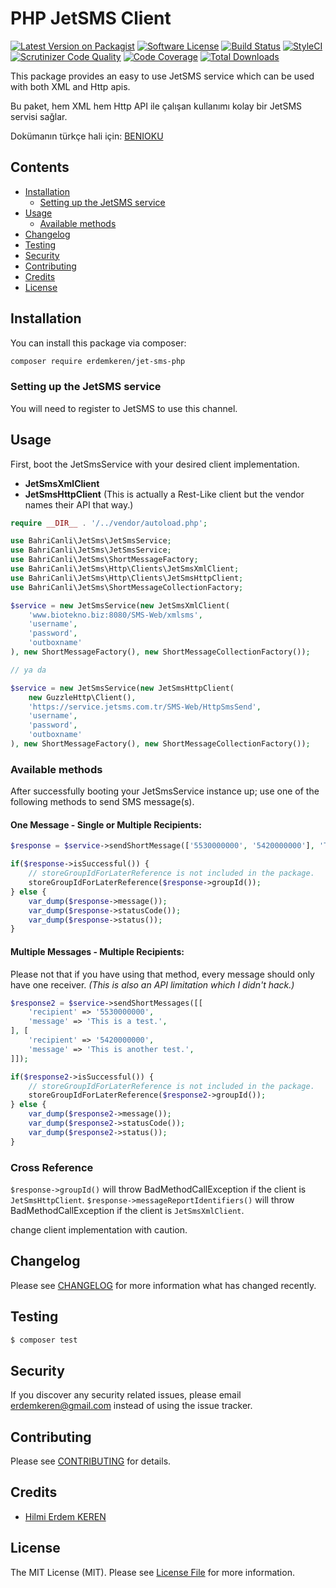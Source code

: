 # PHP JetSMS Client

[![Latest Version on Packagist](https://img.shields.io/packagist/v/erdemkeren/jet-sms-php.svg?style=flat-square)](https://packagist.org/packages/erdemkeren/jet-sms-php)
[![Software License](https://img.shields.io/badge/license-MIT-brightgreen.svg?style=flat-square)](LICENSE.md)
[![Build Status](https://img.shields.io/travis/erdemkeren/jet-sms-php/master.svg?style=flat-square)](https://travis-ci.org/erdemkeren/jet-sms-php)
[![StyleCI](https://styleci.io/repos/121802100/shield?branch=master)](https://styleci.io/repos/121802100)
[![Scrutinizer Code Quality](https://scrutinizer-ci.com/g/erdemkeren/jet-sms-php/badges/quality-score.png?b=master)](https://scrutinizer-ci.com/g/erdemkeren/jet-sms-php/?branch=master)
[![Code Coverage](https://img.shields.io/scrutinizer/coverage/g/erdemkeren/jet-sms-php/master.svg?style=flat-square)](https://scrutinizer-ci.com/g/erdemkeren/jet-sms-php/?branch=master)
[![Total Downloads](https://img.shields.io/packagist/dt/erdemkeren/jet-sms-php.svg?style=flat-square)](https://packagist.org/packages/erdemkeren/jet-sms-php)

This package provides an easy to use JetSMS service which can be used with both XML and Http apis.

Bu paket, hem XML hem Http API ile çalışan kullanımı kolay bir JetSMS servisi sağlar.

Dokümanın türkçe hali için: [BENIOKU](BENIOKU.md)

## Contents

- [Installation](#installation)
    - [Setting up the JetSMS service](#setting-up-the-jetsms-service)
- [Usage](#usage)
    - [Available methods](#available-methods)
- [Changelog](#changelog)
- [Testing](#testing)
- [Security](#security)
- [Contributing](#contributing)
- [Credits](#credits)
- [License](#license)

## Installation

You can install this package via composer:

``` bash
composer require erdemkeren/jet-sms-php
```

### Setting up the JetSMS service

You will need to register to JetSMS to use this channel.

## Usage

First, boot the JetSmsService with your desired client implementation.
- **JetSmsXmlClient**
- **JetSmsHttpClient** (This is actually a Rest-Like client but the vendor names their API that way.)

```php
require __DIR__ . '/../vendor/autoload.php';

use BahriCanli\JetSms\JetSmsService;
use BahriCanli\JetSms\JetSmsService;
use BahriCanli\JetSms\ShortMessageFactory;
use BahriCanli\JetSms\Http\Clients\JetSmsXmlClient;
use BahriCanli\JetSms\Http\Clients\JetSmsHttpClient;
use BahriCanli\JetSms\ShortMessageCollectionFactory;

$service = new JetSmsService(new JetSmsXmlClient(
    'www.biotekno.biz:8080/SMS-Web/xmlsms',
    'username',
    'password',
    'outboxname'
), new ShortMessageFactory(), new ShortMessageCollectionFactory());

// ya da

$service = new JetSmsService(new JetSmsHttpClient(
    new GuzzleHttp\Client(),
    'https://service.jetsms.com.tr/SMS-Web/HttpSmsSend',
    'username',
    'password',
    'outboxname'
), new ShortMessageFactory(), new ShortMessageCollectionFactory());
```

### Available methods

After successfully booting your JetSmsService instance up; use one of the following methods to send SMS message(s).

#### One Message - Single or Multiple Recipients:

```php
$response = $service->sendShortMessage(['5530000000', '5420000000'], 'This is a test message.');

if($response->isSuccessful()) {
    // storeGroupIdForLaterReference is not included in the package.
    storeGroupIdForLaterReference($response->groupId());
} else {
    var_dump($response->message());
    var_dump($response->statusCode());
    var_dump($response->status());
}
```

#### Multiple Messages - Multiple Recipients:

Please not that if you have using that method, every message should only have one receiver. _(This is also an API limitation which I didn't hack.)_

```php
$response2 = $service->sendShortMessages([[
    'recipient' => '5530000000',
    'message' => 'This is a test.',
], [
    'recipient' => '5420000000',
    'message' => 'This is another test.',
]]);

if($response2->isSuccessful()) {
    // storeGroupIdForLaterReference is not included in the package.
    storeGroupIdForLaterReference($response2->groupId());
} else {
    var_dump($response2->message());
    var_dump($response2->statusCode());
    var_dump($response2->status());
}
```

### Cross Reference

`$response->groupId()` will throw BadMethodCallException if the client is `JetSmsHttpClient`.
`$response->messageReportIdentifiers()` will throw BadMethodCallException if the client is `JetSmsXmlClient`.

change client implementation with caution.

## Changelog

Please see [CHANGELOG](CHANGELOG.md) for more information what has changed recently.

## Testing

``` bash
$ composer test
```

## Security

If you discover any security related issues, please email erdemkeren@gmail.com instead of using the issue tracker.

## Contributing

Please see [CONTRIBUTING](CONTRIBUTING.md) for details.

## Credits

- [Hilmi Erdem KEREN](https://github.com/erdemkeren)

## License

The MIT License (MIT). Please see [License File](LICENSE.md) for more information.

